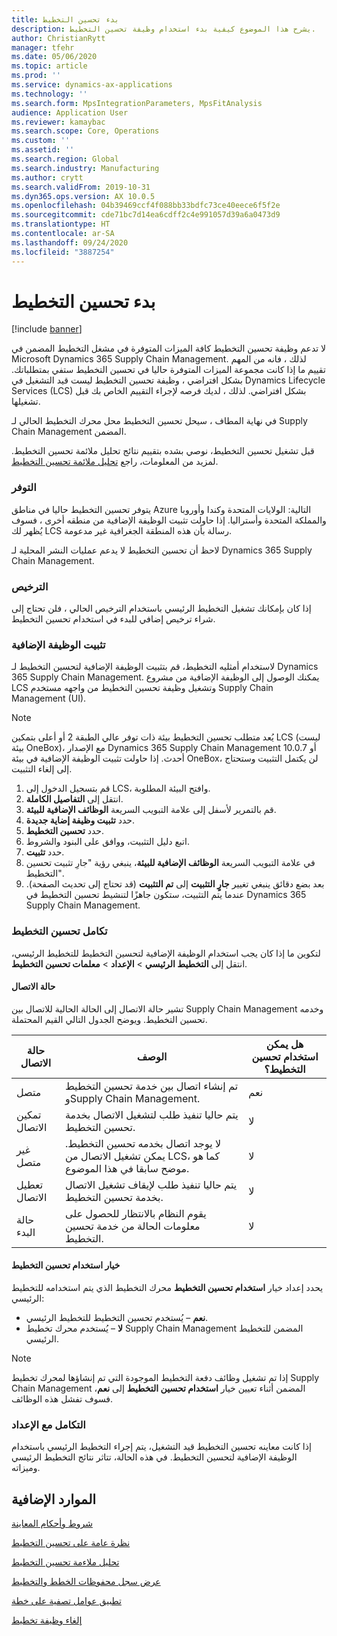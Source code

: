```yaml
---
title: بدء تحسين التخطيط
description: يشرح هذا الموضوع كيفية بدء استخدام وظيفة تحسين التخطيط.
author: ChristianRytt
manager: tfehr
ms.date: 05/06/2020
ms.topic: article
ms.prod: ''
ms.service: dynamics-ax-applications
ms.technology: ''
ms.search.form: MpsIntegrationParameters, MpsFitAnalysis
audience: Application User
ms.reviewer: kamaybac
ms.search.scope: Core, Operations
ms.custom: ''
ms.assetid: ''
ms.search.region: Global
ms.search.industry: Manufacturing
ms.author: crytt
ms.search.validFrom: 2019-10-31
ms.dyn365.ops.version: AX 10.0.5
ms.openlocfilehash: 04b39469ccf4f088bb33bdfc73ce40eece6f5f2e
ms.sourcegitcommit: cde71bc7d14ea6cdff2c4e991057d39a6a0473d9
ms.translationtype: HT
ms.contentlocale: ar-SA
ms.lasthandoff: 09/24/2020
ms.locfileid: "3887254"
---
```

# <a name="get-started-with-planning-optimization"></a>بدء تحسين التخطيط

[!include [banner](../../includes/banner.md)]

لا تدعم وظيفة تحسين التخطيط كافة الميزات المتوفرة في مشغل التخطيط المضمن في Microsoft Dynamics 365 Supply Chain Management. لذلك ، فانه من المهم تقييم ما إذا كانت مجموعة الميزات المتوفرة حاليا في تحسين التخطيط ستفي بمتطلباتك. بشكل افتراضي ، وظيفة تحسين التخطيط ليست قيد التشغيل في Dynamics Lifecycle Services (LCS) بشكل افتراضي. لذلك ، لديك فرصه لإجراء التقييم الخاص بك قبل تشغيلها.

في نهاية المطاف ، سيحل تحسين التخطيط محل محرك التخطيط الحالي لـ Supply Chain Management المضمن.

قبل تشغيل تحسين التخطيط، نوصي بشده بتقييم نتائج تحليل ملائمة تحسين التخطيط. لمزيد من المعلومات، راجع [تحليل ملائمة تحسين التخطيط](planning-optimization-fit-analysis.md).

### <a name="availability"></a>التوفر
يتوفر تحسين التخطيط حاليا في مناطق Azure التالية: الولايات المتحدة وكندا وأوروبا والمملكة المتحدة وأستراليا. إذا حاولت تثبيت الوظيفة الإضافية  من منطقه أخرى ، فسوف يُظهر لك LCS رسالة بأن هذه المنطقة الجغرافية غير مدعومة.

لاحظ أن تحسين التخطيط لا يدعم عمليات النشر المحلية لـ Dynamics 365 Supply Chain Management.

### <a name="licensing"></a>الترخيص

إذا كان بإمكانك تشغيل التخطيط الرئيسي باستخدام الترخيص الحالي ، فلن تحتاج إلى شراء ترخيص إضافي للبدء في استخدام تحسين التخطيط.

### <a name="install-the-add-in"></a>تثبيت الوظيفة الإضافية

لاستخدام أمثليه التخطيط، قم بتثبيت الوظيفة الإضافية لتحسين التخطيط لـ Dynamics 365 Supply Chain Management. يمكنك الوصول إلى الوظيفة الإضافية من مشروع LCS وتشغيل وظيفة تحسين التخطيط من واجهه مستخدم Supply Chain Management (UI).

> [!NOTE]
> يُعد متطلب تحسين التخطيط بيئة ذات توفر عالي الطبقة 2 أو أعلى بتمكين LCS (ليست بيئة OneBox)، مع الإصدار Dynamics 365 Supply Chain Management 10.0.7 أو أحدث. إذا حاولت تثبيت الوظيفة الإضافية  في بيئة OneBox، لن يكتمل التثبيت وستحتاج إلى إلغاء التثبيت.

1. قم بتسجيل الدخول إلى LCS، وافتح البيئة المطلوبة.
1. انتقل إلى **التفاصيل الكاملة**.
1. قم بالتمرير لأسفل إلى علامة التبويب السريعة **الوظائف الإضافية للبيئة**.
1. حدد **تثبيت وظيفة إضاية جديدة**.
1. حدد **تحسين التخطيط**.
1. اتبع دليل التثبيت، ووافق على البنود والشروط.
1. حدد **تثبيت**.
1. في علامة التبويب السريعة **الوظائف الإضافية للبيئة‬**، ينبغي رؤية "جارِ تثبيت تحسين التخطيط".
1. بعد بضع دقائق ينبغي تغيير **جارٍ التثبيت** إلى **تم التثبيت** (قد تحتاج إلى تحديث الصفحة). عندما يتم التثبيت، ستكون جاهزًا لتنشيط تحسين التخطيط في Dynamics 365 Supply Chain Management.

### <a name="planning-optimization-integration"></a>تكامل تحسين التخطيط‬

لتكوين ما إذا كان يجب استخدام الوظيفة الإضافية لتحسين التخطيط للتخطيط الرئيسي، انتقل إلى **التخطيط الرئيسي** \> **الإعداد** \> **معلمات تحسين التخطيط**.

#### <a name="connection-status"></a>حالة الاتصال

تشير حالة الاتصال إلى الحالة الحالية للاتصال بين Supply Chain Management وخدمه تحسين التخطيط. ويوضح الجدول التالي القيم المحتملة.

| حالة الاتصال | ‏‏الوصف | هل يمكن استخدام تحسين التخطيط؟ |
|---|---|---|
| متصل | تم إنشاء اتصال بين خدمة تحسين التخطيط وSupply Chain Management. | ‏‏نعم |
| تمكين الاتصال | يتم حاليا تنفيذ طلب لتشغيل الاتصال بخدمة تحسين التخطيط. | لا |
| غير متصل | لا يوجد اتصال بخدمه تحسين التخطيط. يمكن تشغيل الاتصال من LCS، كما هو موضح سابقا في هذا الموضوع. | لا |
| تعطيل الاتصال | يتم حاليا تنفيذ طلب لإيقاف تشغيل الاتصال بخدمة تحسين التخطيط. | لا |
| حالة البدء | يقوم النظام بالانتظار للحصول على معلومات الحالة من خدمة تحسين التخطيط. | لا |

#### <a name="the-use-planning-optimization-option"></a>خيار استخدام تحسين التخطيط

يحدد إعداد خيار **استخدام تحسين التخطيط** محرك التخطيط الذي يتم استخدامه للتخطيط الرئيسي:

- **نعم** – يُستخدم تحسين التخطيط للتخطيط الرئيسي.
- **لا** – يُستخدم محرك تخطيط Supply Chain Management المضمن للتخطيط الرئيسي.

> [!NOTE]
> إذا تم تشغيل وظائف دفعة التخطيط الموجودة التي تم إنشاؤها لمحرك تخطيط Supply Chain Management المضمن أثناء تعيين خيار **استخدام تحسين التخطيط** إلى **نعم**، فسوف تفشل هذه الوظائف.

### <a name="integration-with-the-setup"></a>التكامل مع الإعداد

إذا كانت معاينه تحسين التخطيط قيد التشغيل، يتم إجراء التخطيط الرئيسي باستخدام الوظيفة الإضافية لتحسين التخطيط. في هذه الحالة، تتاثر نتائج التخطيط الرئيسي وميزاته.

## <a name="additional-resources"></a>الموارد الإضافية

[شروط وأحكام المعاينة](https://go.microsoft.com/fwlink/?linkid=2015274)

[نظرة عامة على تحسين التخطيط‬](planning-optimization-overview.md)

[تحليل ملاءمة تحسين التخطيط](planning-optimization-fit-analysis.md)

[عرض سجل محفوظات الخطط والتخطيط](plan-history-logs.md)

[تطبيق عوامل تصفية على خطة](plan-filters.md)

[إلغاء وظيفة تخطيط](cancel-planning-job.md)
